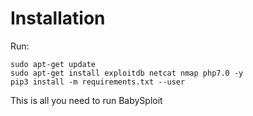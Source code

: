 # Installation

Run:

```
sudo apt-get update
sudo apt-get install exploitdb netcat nmap php7.0 -y
pip3 install -m requirements.txt --user
```
 
 This is all you need to run BabySploit